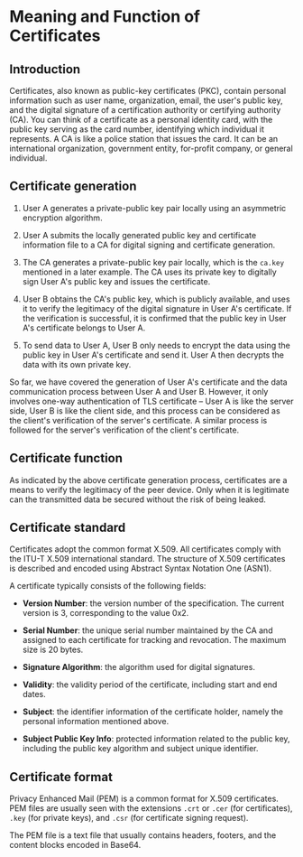 # Meaning and Function of Certificates

## Introduction

Certificates, also known as public-key certificates (PKC), contain
personal information such as user name, organization, email, the user's
public key, and the digital signature of a certification authority or
certifying authority (CA). You can think of a certificate as a personal
identity card, with the public key serving as the card number,
identifying which individual it represents. A CA is like a police
station that issues the card. It can be an international organization,
government entity, for-profit company, or general individual.

## Certificate generation

1.  User A generates a private-public key pair locally using an
    asymmetric encryption algorithm.

2.  User A submits the locally generated public key and certificate
    information file to a CA for digital signing and certificate
    generation.

3.  The CA generates a private-public key pair locally, which is the
    `ca.key` mentioned in a later example. The CA uses its private key
    to digitally sign User A's public key and issues the certificate.

4.  User B obtains the CA's public key, which is publicly available, and
    uses it to verify the legitimacy of the digital signature in User
    A's certificate. If the verification is successful, it is confirmed
    that the public key in User A's certificate belongs to User A.

5.  To send data to User A, User B only needs to encrypt the data using
    the public key in User A's certificate and send it. User A then
    decrypts the data with its own private key.

So far, we have covered the generation of User A's certificate and the
data communication process between User A and User B. However, it only
involves one-way authentication of TLS certificate &ndash; User A is like the
server side, User B is like the client side, and this process can be
considered as the client's verification of the server's certificate. A
similar process is followed for the server's verification of the
client's certificate.

## Certificate function

As indicated by the above certificate generation process, certificates
are a means to verify the legitimacy of the peer device. Only when it is
legitimate can the transmitted data be secured without the risk of
being leaked.

## Certificate standard

Certificates adopt the common format X.509. All certificates comply with
the ITU-T X.509 international standard. The structure of X.509
certificates is described and encoded using Abstract Syntax Notation One
(ASN1).

A certificate typically consists of the following fields:

-   **Version Number**: the version number of the specification. The
    current version is 3, corresponding to the value 0x2.

-   **Serial Number**: the unique serial number maintained by the CA and
    assigned to each certificate for tracking and revocation. The
    maximum size is 20 bytes.

-   **Signature Algorithm**: the algorithm used for digital signatures.

-   **Validity**: the validity period of the certificate, including
    start and end dates.

-   **Subject**: the identifier information of the certificate holder,
    namely the personal information mentioned above.

-   **Subject Public Key Info**: protected information related to the
    public key, including the public key algorithm and subject unique
    identifier.

## Certificate format

Privacy Enhanced Mail (PEM) is a common format for X.509 certificates.
PEM files are usually seen with the extensions `.crt` or `.cer` (for
certificates), `.key` (for private keys), and `.csr` (for certificate
signing request).

The PEM file is a text file that usually contains headers, footers, and
the content blocks encoded in Base64.
